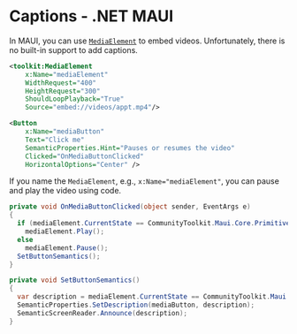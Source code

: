 # Captions - .NET MAUI

In MAUI, you can use [`MediaElement`](https://docs.microsoft.com/en-us/xamarin/community-toolkit/views/mediaelement) to embed videos. Unfortunately, there is no built-in support to add captions.

```xml
<toolkit:MediaElement
    x:Name="mediaElement"
    WidthRequest="400"
    HeightRequest="300"
    ShouldLoopPlayback="True"
    Source="embed://videos/appt.mp4"/>

<Button  
    x:Name="mediaButton"
    Text="Click me"
    SemanticProperties.Hint="Pauses or resumes the video"
    Clicked="OnMediaButtonClicked"
    HorizontalOptions="Center" />
```

If you name the `MediaElement`, e.g., `x:Name="mediaElement"`, you can pause and play the video using code.

```csharp
private void OnMediaButtonClicked(object sender, EventArgs e)
{
  if (mediaElement.CurrentState == CommunityToolkit.Maui.Core.Primitives.MediaElementState.Paused)
    mediaElement.Play();
  else
    mediaElement.Pause();
  SetButtonSemantics();
}

private void SetButtonSemantics()
{
  var description = mediaElement.CurrentState == CommunityToolkit.Maui.Core.Primitives.MediaElementState.Paused ? "Resume video" : "Pause video";
  SemanticProperties.SetDescription(mediaButton, description);
  SemanticScreenReader.Announce(description);
}
```
